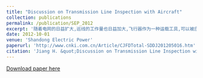 ```yaml
---
title: "Discussion on Transmission Line Inspection with Aircraft"
collection: publications
permalink: /publication/SEP_2012
excerpt: '随着电网的日益扩大,巡线的工作量也日益加大,飞行器作为一种运载工具,可以被应用在输电线路巡检中,通过搭载各种检测设备,以实现对输电线路的日常巡视,提高线路运维效率。基于飞行器在输电线路巡检系统中的应用进行探讨,包括对于飞行器巡线系统设计思路、飞行器巡线系统组成、不同飞行器功能定位以及工程应用关键技术问题等的研究。主要的巡检方式包括可见光巡检、红外光巡检、紫外巡检和三维激光扫描巡检。巡检对象包括线路走廊、导线、塔身、金具等。巡检内容包括线路走廊异常、设备热缺陷、电晕放电等。'
date: 2012-10-01
venue: 'Shandong Electric Power'
paperurl: 'http://www.cnki.com.cn/Article/CJFDTotal-SDDJ201205016.htm'
citation: 'Jiang H. &quot;Discussion on Transmission Line Inspection with Aircraft.&quot; <i>Shandong Electric Power</i>. 2012, (5):16.'
---
```


[Download paper here](http://www.cnki.com.cn/Article/CJFDTotal-SDDJ201205016.htm)